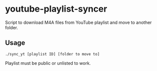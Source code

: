# youtube-playlist-syncer

Script to download M4A files from YouTube playlist and move to another folder.

## Usage

```
./sync_yt [playlist ID] [folder to move to]
```

Playlist must be public or unlisted to work.
